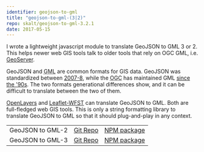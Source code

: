 ```yaml
---
identifier: geojson-to-gml
title: "geojson-to-gml-(3|2)"
repo: skalt/geojson-to-gml-3.2.1
date: 2017-05-15
---
```


I wrote a lightweight javascript module to translate GeoJSON to GML 3 or 2.
This helps newer web GIS tools talk to older tools that rely on OGC GML,
i.e. [GeoServer](https://geoserver.org/).

<!--more-->

GeoJSON and <abbr title="Geography Markup Language">GML</abbr> are common formats for GIS data.
GeoJSON was standardized between [2007-8](https://en.wikipedia.org/wiki/GeoJSON#History), while the <abbr title="Open Geospatial Consortium">OGC</abbr> has maintained GML [since the '90s][gml].
The two formats generational differences show, and it can be difficult to translate between the two of them.

[OpenLayers](https://openlayers.org/) and [Leaflet-WFST](http://flexberry.github.io/Leaflet-WFST/) can translate GeoJSON to GML.
Both are full-fledged web GIS tools.
This is only a string formatting library to translate GeoJSON to GML so that it should plug-and-play in any context.

<table>
  <tr>
    <td>
      GeoJSON to GML-2
    </td>
    <td>
      <a href="https://github.com/skalt/geojson-to-gml-2.1.2#readme" rel="noreferrer" target="\_blank">Git Repo</a>
    </td>
    <td>
      <a href="https://npmjs.com/package/geojson-to-gml-2" rel="noreferrer" target="\_blank">NPM package</a>
    </td>
  </tr>
  <tr>
    <td>
      GeoJSON to GML-3
    </td>
    <td>
      <a href="https://github.com/skalt/geojson-to-gml-3.2.1#readme" rel="noreferrer" target="\_blank">Git Repo</a>
    </td>
    <td>
      <a href="https://npmjs.com/package/geojson-to-gml-3" rel="noreferrer" target="\_blank">NPM package</a>
    </td>
  </tr>
</table>

[gml]: https://en.wikipedia.org/wiki/Geography_Markup_Language#History
